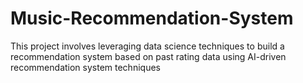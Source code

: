 # Music-Recommendation-System
This project involves leveraging data science techniques to build a recommendation system based on past rating data using AI-driven recommendation system techniques 
